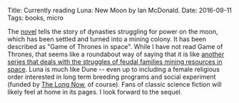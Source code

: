 Title: Currently reading Luna: New Moon by Ian McDonald.
Date: 2016-09-11
Tags: books, micro

The [novel](https://en.wikipedia.org/wiki/Luna:_New_Moon) tells the story of dynasties struggling for power on the moon, which has been settled and turned into a mining colony. It has been described as "Game of Thrones in space". While I have not read Game of Thrones, that seems like a roundabout way of saying that it is like [another series that deals with the struggles of feudal families mining resources in space](https://en.wikipedia.org/wiki/Dune_(franchise)). Luna is much like Dune -- even up to including a female religious order interested in long term breeding programs and social experiment (funded by [The Long Now](http://longnow.org/), of course). Fans of classic science fiction will likely feel at home in its pages. I look forward to the sequel.
